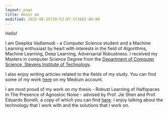 ```yaml
---
layout: page
title: About me
modified: 2023-08-25T20:53:07.573882-04:00
---
```


Hello! 

I am Deepika Vadlamudi - a Computer Science student and a Machine Learning enthusiast by heart with interests in the field of Algorithms, Machine Learning,
Deep Learning, Adversarial Robustness. I received my Masters in computer Science Degree from the [Department of Computer Science, Stevens Institute of Technology](https://www.stevens.edu/school-engineering-science/departments/computer-science). 

I also enjoy writing articles related to the fields of my study. You can find some of my work [here](https://medium.com/@deepika.vadlamudi) on my Medium account.

I am most proud of my work on my thesis - Robust Learning of Halfspaces In The Presence of Agnostoc Noise - advised by Prof. Jie Shen and Prof. Eduardo Bonelli, a copy of which you can find [here](https://www.proquest.com/openview/7b03874315392e1bf5788450720131f0/1.pdf?pq-origsite=gscholar&cbl=18750&diss=y).
I enjoy talking about the technology that I work with and the solutions that I work on. 

